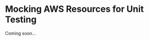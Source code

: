 # Mocking AWS Resources for Unit Testing

Coming soon...

<!-- ### Unit Tests

Integrating AWS resources directly into our Lambda function introduces complexities when it comes to testing. Utilizing actual AWS services for unit testing is not optimal due to several reasons: it can incur unnecessary costs, lead to potential side effects on production data, and slow down testing due to reliance on internet connectivity and service response times. To address these challenges and ensure our tests are both efficient and isolated from real-world side effects, we'll simulate AWS resources using mock implementations. This approach allows us to control both the input and output, creating a more predictable and controlled testing environment.

To facilitate this, we'll employ the moto library, which is specifically designed for mocking AWS services. This enables us to replicate AWS service responses without the need to interact with the actual services themselves.

To get started with moto, install it using the following command:

```
pip install moto==4.7.1
```

Given that pytest is our chosen testing framework, it's worth highlighting how it utilizes fixtures to execute specific code segments before or after each test. Fixtures are a significant feature of pytest, enabling the setup and teardown of test environments or mock objects. This capability is particularly beneficial for our purposes, as it allows us to mock AWS resources effectively. By default, pytest automatically detects and loads fixtures defined in a file named `conftest.py`.

Positioning our `conftest.py` file within the `functions/users` directory ensures that all unit tests within this scope can automatically access the defined fixtures. This strategic placement under the users folder allows every test in the directory to utilize the mocked AWS resources without additional configuration, streamlining the testing process for all tests related to the users functionality.

Here's how the structure with the `conftest.py` file looks:

```
functions/users
├── conftest.py
├── create_user
│   ├── __init__.py
│   ├── config.py
│   ├── integration.py
│   ├── main.py
│   └── unit.py
└── utils
    └── __init__.py
```

Below is the content of our fixture specifically designed to mock DynamoDB interactions.

```python title="functions/users/conftest.py"
import json
import os
import moto
import boto3
import pytest

# Defines a pytest fixture with name users_table.
@pytest.fixture
def users_table():
    # Set an environment variable to use a fake table name within tests.
    os.environ["USERS_TABLE_NAME"] = "FAKE-USERS-TABLE"

    # The `moto.mock_dynamodb` context manager simulates DynamoDB for the duration of the test.
    with moto.mock_dynamodb():
        db = boto3.client("dynamodb")
        db.create_table(
            AttributeDefinitions=[
                {"AttributeName": "PK", "AttributeType": "S"},
            ],
            TableName="FAKE-USERS-TABLE",
            KeySchema=[
                {"AttributeName": "PK", "KeyType": "HASH"},
            ],
            BillingMode="PAY_PER_REQUEST",
        )

        table = boto3.resource("dynamodb").Table("FAKE-USERS-TABLE")

        # `yield` returns the table resource to the test function, ensuring cleanup after tests.
        yield table
```

Having established this fixture, it is now readily available for use in our unit tests. Next, we will utilize this fixture to conduct tests on our create function, aiming to confirm its behavior under simulated conditions.

```python title="functions/users/create_user/unit.py"
import json
from .main import lambda_handler


# Test the create user function leveraging the users_table fixture from the conftest.py file automatically imported by pytest.
def test_lambda_handler(users_table):
    # Simulate an event with a request body, mimicking a POST request payload containing a user's name and age.
    event = {"body": json.dumps({"name": "John Doe", "age": 30})}

    # Invoke the `lambda_handler` function with the simulated event and `None` for the context.
    response = lambda_handler(event, None)

    # Parse the JSON response body to work with the data as a Python dictionary.
    response = json.loads(response["body"])

    # Retrieve the user item from the mocked DynamoDB table using the ID returned in the response.
    # This action simulates the retrieval operation that would occur in a live DynamoDB instance.
    user = users_table.get_item(Key={"PK": response["user_id"]})["Item"]

    # Assert that the name and age in the DynamoDB item match the input values.
    # These assertions confirm that the `lambda_handler` function correctly processes the input
    # and stores the expected data in the DynamoDB table.
    assert user["name"] == "John Doe"
    assert user["age"] == 30
```

By running the command `pytest functions/users -k unit`, we initiate the execution of only the unit tests located within the `functions/users` directory.

```
============================ test session starts ==============================

platform darwin -- Python 3.10.4, pytest-8.1.1, pluggy-1.4.0
configfile: pytest.ini
collected 2 items / 1 deselected / 1 selected

functions/users/create_user/unit.py .                                    [100%]

=========================== 1 passed, 1 deselected in 2.45s ===================
```

As evidenced, our unit test has successfully passed. -->
